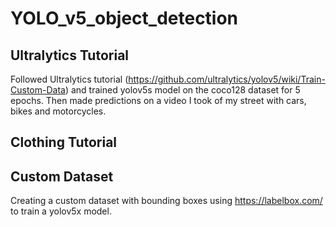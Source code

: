 # YOLO_v5_object_detection

## Ultralytics Tutorial

Followed Ultralytics tutorial (https://github.com/ultralytics/yolov5/wiki/Train-Custom-Data) and trained yolov5s model on the coco128 dataset for 5 epochs. Then made predictions on a video I took of my street with cars, bikes and motorcycles.

## Clothing Tutorial

## Custom Dataset

Creating a custom dataset with bounding boxes using https://labelbox.com/ to train a yolov5x model.
